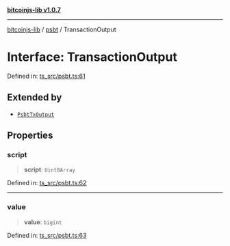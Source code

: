 [**bitcoinjs-lib v1.0.7**](../../../README.md)

***

[bitcoinjs-lib](../../../README.md) / [psbt](../README.md) / TransactionOutput

# Interface: TransactionOutput

Defined in: [ts\_src/psbt.ts:61](https://github.com/sCrypt-Inc/bitcoinjs-lib/blob/e3b2d1c4c35cd925f8b17063dc9eb0300cab46a2/ts_src/psbt.ts#L61)

## Extended by

- [`PsbtTxOutput`](../../../interfaces/PsbtTxOutput.md)

## Properties

### script

> **script**: `Uint8Array`

Defined in: [ts\_src/psbt.ts:62](https://github.com/sCrypt-Inc/bitcoinjs-lib/blob/e3b2d1c4c35cd925f8b17063dc9eb0300cab46a2/ts_src/psbt.ts#L62)

***

### value

> **value**: `bigint`

Defined in: [ts\_src/psbt.ts:63](https://github.com/sCrypt-Inc/bitcoinjs-lib/blob/e3b2d1c4c35cd925f8b17063dc9eb0300cab46a2/ts_src/psbt.ts#L63)
